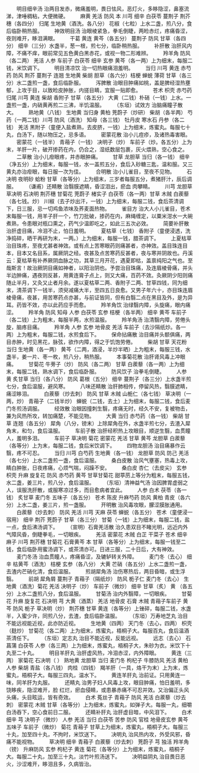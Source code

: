 <!-- { "loadSidebar": true } -->
　　明目细辛汤 治两目发赤，微痛羞明，畏日怯风，恶灯火，多眵隐涩，鼻塞流涕，津唾稠粘，大便微硬。
　　麻黄 羌活 防风 本 川芎 细辛 白茯苓 蔓荆子 荆芥穗（各四分） 归尾 生地黄（酒洗。各八分） 花椒（七粒）上水二盏，煎八分，食后临卧稍热服。
　　神效明目汤 治眼棱紧急，拳毛倒睫，两睑赤烂，疼痛昏涩，夜则难开，眵泪满眼。
　　干葛 黄连 黄芩（各五分） 蔓荆子 防风 甘草（各四分） 细辛（三分）水盏半，葱一根，煎七分，临卧稍热服。
　　补肝散 治肝风内障，不痛不痒，眼前常见五色黄白黑赤花，或视一物二形难辨。
　　羚羊角 防风（各二两） 羌活 人参 车前子 白茯苓 细辛 玄参 黄芩（各一两）上为细末，每服二钱，米饮调下。
　　明目清凉饮 治一切热眼痛泪羞明。
　　当归 川芎 黄连 赤芍药 防风 荆芥 蔓荆子 连翘 生地黄 柴胡 胆草（各六分）桔梗 蝉蜕 薄荷 甘草（各三分）水二盏煎一盏，食后临卧服。
　　泻脾散 治眼目肿痛如桃，盖是脾经湿热壅郁，上攻于目，以致睑皮肿胀，内搓目睛，宜服一贴即愈。
　　苍术 枳壳 赤芍药 归尾 川芎 黄连 柴胡 香附子 甘草（各五分） 大黄（二钱）朴硝（一钱）上水。一盏煎一盏，内硝黄再煎二三沸，半饥温服。
　　（东垣）试效方 治脑痛瞳子散大。
　　熟地黄（八钱） 生地黄 当归身 黄柏 茺蔚子（炒研） 柴胡（各半两） 芍药（一两二钱）川芎 防风（酒洗） 知母（各三钱） 牡丹皮 寒水石 丹参（各二钱） 羌活 黑附子（童便入盐煮熟，去皮脐，一钱）上为细末，炼蜜丸。每服七十丸，白汤下，随以物压之，忌多语。
　　密蒙花散 治小儿痘疹，及诸热毒害眼。
　　密蒙花（一钱半） 青葙子（一钱） 决明子（炒） 车前子（炒。各五分）上为末，羊肝一片，破开掺药在内，仍合之，湿纸数层包裹，灰火煨熟，空心食之。
　　二草散 治小儿疳眼疼，并赤眼肿痛。
　　甘草 龙胆草 当归（各一钱） 细辛（净五分）上为细末，每服一钱，水一盖煎五分，食后入砂糖三匙，温和服。又三黄丸亦治疳眼，每日服一次为佳。
　　合明散 治小儿雀目，至夜不见物。
　　石决明 夜明砂 蛤粉 甘草（各等分）上为细末，三岁者每服五分，煮猪肝汁，辰后调服。
　　（谦甫）还睛散 治翳膜遮睛，昏涩泪出，瘀血 肉攀睛。
　　川芎 龙胆草 草决明 石决明 荆芥穗 甘菊花 茺蔚子 楮实子 白茯苓（各一两）甘草 木贼 白蒺藜（各七钱。炒） 川椒（去子炒出汗，一钱）上为细末，每服二钱，食后茶清调下，日三服，忌一切鸡鱼浓味及荞麦面热物。
　　雀目方 治大人小儿雀目，苍术末每服一钱，用羊子肝一个，竹刀批破，掺药在内，麻绳缠定，以粟米泔水一大碗煮熟，令患眼对瓶口熏之，药气少温即吃之，如此三五次必效。
　　简要补肝散 治肝虚目痛，冷泪不止，怕日羞明。
　　夏枯草（七钱） 香附子（童便浸透，洗净捣碎，晒干再研为末，一两。）上为细末，每服一钱，腊茶调下。
　　上夏枯草治目珠疼，至夜尤甚者神效。或有点上苦寒眼药则痛甚者，亦神效。盖目珠连目本，目本又名目系，属厥阴之经。夜甚及点苦寒药反甚者，夜与寒并阴故也。丹溪云：夏枯草有补养厥阴血脉之功，其草三月开花，遇夏即枯，盖禀纯阳之气也。至哉斯言！故治厥阴目痛如神者，以阳治阴也。予尝治目珠痛，及连眉棱骨痛，并头半边肿痛，遇夜则反甚，用黄连膏子点上，则又大痛，百药不效。灸厥阴少阳则痛随止半月，又灸又止者月余。遂以夏枯草二两、香附子二两、甘草四钱，同为细末，清茶调下一钱半，须臾减痛大半，至四五日良愈。又男子年六十，亦目珠连眉棱骨痛，夜甚，用苦寒药点亦甚，与前证皆同，但有白翳二点在黑目及外，是为异耳。药皆不效，亦以此药应手而愈。
　　羚羊角饮 治绿翳内障，头旋痛，眼内痛涩。
　　羚羊角 防风 知母 人参 白茯苓 玄参 桔梗（各半两） 细辛 黄芩 车前子（各二钱）上为粗末，每服半两，水煎温服。
　　羚羊角汤 治清翳内障，劳倦头旋，脑疼目痛。
　　羚羊角 人参 玄参 地骨皮 羌活 车前子（去沙隔纸炒。各一两）上为粗末，每服二钱，水煎食后下。
　　保命拈痛散 治目痛并头额俱痛，两目赤肿，时见黑花，脉弦，欲作内障，得之于饥饱劳倦。
　　柴胡 甘草 天花粉 当归 生地黄（各一两） 黄芩（二两，酒浸，半炒半晒）上为粗末，每服三钱，水盏半，姜一片、枣一枚，煎八分，稍热服。
　　本事菊花散 治肝肾风毒上冲眼痛。
　　甘菊花 牛蒡子（炒） 防风（各二两） 甘草 白蒺藜（各一两）上为细末，每服二钱，熟水调下，食后临卧服。
　　防风饮子 治拳毛倒睫。
　　人参 黄 炙甘草 当归（各八分） 防风 葛根（五分） 细辛 蔓荆子（各三分）上水盏半煎七分，食后温服，避风寒。
　　八味还睛散 治肝肺相传，停留风热，翳膜遮睛，痛涩眵泪。
　　白蒺藜（炒去刺） 防风 甘草 木贼 山栀仁（各七钱） 草决明（一两，炒） 青葙子（二钱半炒） 蝉蜕（二钱，去土）上为细末，每服二钱，食后麦门冬煎汤调服。
　　经效散 治眼因撞刺生翳，疼痛无时，经久不安，复被物击，兼为风热所攻，转加痛楚，不能见物。
　　大黄 当归 赤芍药（各一钱） 柴胡 甘草 连翘（各五分） 犀角（八分，镑末）上除犀角在外，水盏半煎七分，去渣入犀角末，和匀，食后温服。
　　车前子散 治肝经积热上攻眼目，顺逆生翳，血贯瞳人，羞明多泪。
　　车前子 草决明 菊花 密蒙花 羌活 甘草 黄芩 龙胆草 白蒺藜（各等分）上为末，每服二钱，食后米饮调下。
　　四物龙胆汤 治目痛暴作云翳，疼不可忍。
　　当归 川芎 白芍药 生地黄（各一钱） 龙胆草 防风 防己 羌活（各七分）上水二盏煎一盏，食后温服。
　　桑白皮散 治风气壅塞，热毒上攻，睛白肿胀，日夜疼痛，心烦气喘，闷躁不安。
　　桑白皮 杏仁（去皮尖） 玄参 枳壳 升麻 旋复花 防风 赤芍药 黄芩 甘草甘菊花 甜葶苈上等分为粗末，每服五钱，水二盏，姜三片，煎八分，食后温服。
　　（东垣）清神益气汤 治因脾胃虚弱之人，误服洗肝散，或服寒凉过多，而目愈病者宜此。
　　人参 白术 茯苓（各一钱） 炙甘草 麦门冬 五味子（各五分） 苍术 陈皮 升麻芍药 防风 黄柏 青皮（各六分）上水二盏，姜三片，煎一盏服。
　　开明散 治风毒攻眼，朦涩膜胀通用。
　　白蒺藜（炒去刺） 防风 羌活 川芎 天麻 茯苓 蝉蜕（各五分） 苍术（童便浸一宿用） 细辛 荆芥 茺蔚子 甘草（各三分） 甘菊（一钱）上为细末，每服二钱，盐一点，食后沸汤调下。
　　（宣明）石膏羌活散 治久患双目不睹光明，远近内外气障风昏，倒睫拳毛，一切眼疾。
　　羌活 密蒙花 木贼 白芷 干菜子 苍术 细辛 麻子 川芎 荆芥穗 甘菊花 石膏黄芩 本 甘草（各等分）上为细末，每服一钱至二钱，食后临卧用蜜汤调下，或茶清亦可。日进三服，二十日后，大有神效。
　　麦门冬汤 治血贯瞳人，疼痛昏涩，及辘轳转关外障。
　　麦门冬（去心） 细辛 枯黄芩（酒洗） 桔梗 玄参（各八分） 大黄 芒硝（各五分）上水二盏煎一盏，去渣内芒硝化清，食后温服。
　　煎胡犀角汤 治伤寒热后，两目昏暗，或生浮翳。
　　前胡 犀角屑 蔓荆子 青葙子（隔纸炒） 防风 栀子仁 麦门冬（去心） 生地黄（酒洗）菊花 羌活 决明子（炒） 车前子（微炒） 细辛 甘草（炙） 黄 （各五分）上水二盏煎八分，食后温服。
　　甘菊汤 治内外翳障，一切眼疾。
　　甘菊花 升麻 旋复花 石决明 芎 大黄（酒蒸） 羌活 地骨皮 石膏 木贼 青葙子车前子 黄芩 防风 栀子 草决明（炒） 荆芥穗 甘草 黄连（各等分）上锉碎，每服二钱，水盏半，入蜜少许，同煎八分，去渣，食后临卧温服。
　　（东垣）万寿地芝丸 治目不能远视能近视，此亦防近视。
　　生地黄（四两） 天门冬（去心，四两） 枳壳（麸炒） 甘菊花（各二两）上为细末，炼蜜丸，梧桐子大。每服百丸，食后温酒茶清任下。
　　（东垣）定志丸 治目不能近视，反能远视。
　　远志（去心） 石菖蒲 白茯苓 人参（各三两）上为细末，炼蜜丸，梧桐子大，朱砂为衣。米饮下十丸至二十丸。
　　明目羊肝丸 治肝虚风热，冷泪赤涩，内外障眼。
　　黄连（三两） 家菊花 石决明（ ） 熟地黄 龙胆草 当归 麦门冬 枸杞子 牛膝防风 羌活 黄柏 人参 柴胡 青盐（各八钱） 肉桂（四钱） 羯羊肝（一具，烙干为末）上为末，炼蜜丸，梧桐子大。每服三四丸，温水下。
　　黄连羊肝丸 治前证。只用黄连一味，同羊肝为丸服。
　　还睛丸 治男子妇人风毒上攻，眼目肿痛，怕日羞明，多饶眵疾，隐涩难开，脸 红烂，瘀血侵睛，或患暴赤痛不可忍并效。又治偏正头风头痛，头目眩运，皆有奇效。
　　白术 菟丝子 青葙子 防风 羌活 白蒺藜（炒去刺） 密蒙花 木贼 甘草（各等分）上为细末，炼蜜丸，如弹子大。每服一丸，细嚼白汤吞下，空心食前日二服。
　　还睛补肝丸 治肝虚目暗，中风泪下。
　　白术 细辛 芎 决明子（微炒） 人参 羌活 当归 白茯苓 苦参 防风 官桂 地骨皮玄参 黄芩 五味子 车前子（微炒） 菊花 青葙子 甘草上为细末，炼蜜丸，梧桐子大。每服三十丸，加至四十丸，不拘时，米饮送下。
　　决明丸 治风热内攻，外受风邪，昏痛不能视物。
　　草决明 细辛 青葙子 白蒺藜（炒去刺） 茺蔚子 芎 独活 羚羊角（镑） 升麻防风 玄参 枸杞子 黄连 菊花（各等分）上为细末，炼蜜丸，梧桐子大。每服二十丸，加至三十丸，淡竹叶煎汤送下。
　　决明益阴丸 治目畏日恶火，沙涩难开，眵泪且多，久病皆治。
